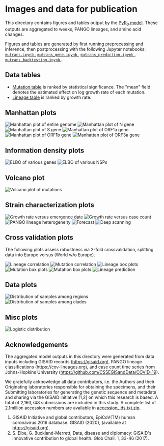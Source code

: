 # Images and data for publication

This directory contains figures and tables output by the [PyR<sub>0</sub>
model](https://www.medrxiv.org/content/10.1101/2021.09.07.21263228v1). These
outputs are aggregated to weeks, PANGO lineages, and amino acid changes.

Figures and tables are generated by first running preprocessing and inference,
then postprocessing with the following Jupyter notebooks:
[ `mutrans.ipynb` ](../mutrans.ipynb),
[ `mutrans_gene.ipynb` ](../mutrans_gene.ipynb),
[ `mutrans_prediction.ipynb` ](../mutrans_prediction.ipynb),
[ `mutrans_backtesting.ipynb` ](../mutrans_backtesting.ipynb).

## Data tables

- [Mutation table](mutations.tsv) is ranked by statistical significance.
  The "mean" field denotes the estimated effect on log growth rate of each mutation.
- [Lineage table](strains.tsv) is ranked by growth rate.

## Manhattan plots

![Manhattan plot of entire genome](manhattan.png)
![Manhattan plot of N gene](manhattan_N.png)
![Manhattan plot of S gene](manhattan_S.png)
![Manhattan plot of ORF1a gene](manhattan_ORF1a.png)
![Manhattan plot of ORF1b gene](manhattan_ORF1b.png)
![Manhattan plot of ORF3a gene](manhattan_ORF3a.png)

## Information density plots

![ELBO of various genes](vary_gene_elbo.png)
![ELBO of various NSPs](vary_nsp_elbo.png)

## Volcano plot

![Volcano plot of mutations](volcano.png)

## Strain characterization plots

![Growth rate versus emergence date](strain_emergence.png)
![Growth rate versus case count](strain_prevalence.png)
![PANGO lineage heterogeneity](lineage_heterogeneity.png)
![Forecast](forecast.png)
![Deep scanning](deep_scanning.png)

## Cross validation plots

The following plots assess robustness via 2-fold crossvalidation, splitting data into Europe versus (World w/o Europe).

![Lineage correlation](lineage_agreement.png)
![Mutation correlation](mutation_agreement.png)
![Lineage box plots](strain_europe_boxplot.png)
![Mutation box plots](mutation_europe_boxplot_rankby_s.png)
![Mutation box plots](mutation_europe_boxplot_rankby_t.png)
![Lineage prediction](lineage_prediction.png)

## Data plots

![Distribution of samples among regions](region_distribution.png)
![Distribution of samples among clades](clade_distribution.png)

## Misc plots

![Logistic distribution](logistic_distribution.png)

## Acknowledgements

The aggregated model outputs in this directory were generated from data inputs
including GISAID records (https://gisaid.org), PANGO lineage classifications
(https://cov-lineages.org), and case count time series from Johns-Hopkins
University (https://github.com/CSSEGISandData/COVID-19).

We gratefully acknowledge all data contributors, i.e. the Authors and their Originating laboratories responsible for obtaining the specimens, and their Submitting laboratories for generating the genetic sequence and metadata and sharing via the GISAID initiative [1,2] on which this research is based. A total of 2,160,748 submissions are included in this study. A complete list of 2.1million accession numbers are available in [accession_ids.txt.zip](accession_ids.txt.zip).

1.  GISAID Initiative and global contributors,
    EpiCoV(TM) human coronavirus 2019 database.
    GISAID (2020), (available at https://gisaid.org).
2.  S. Elbe, G. Buckland-Merrett,
    Data, disease and diplomacy: GISAID's innovative contribution to global health.
    Glob Chall. 1, 33-46 (2017).
